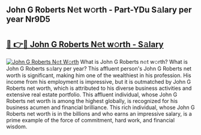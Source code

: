 ## John G Roberts N𝚎t w𝚘rth - Part-YDu S𝚊lary per year Nr9D5

# <h2><a href="http://gc5b40.nevu.top/?p=John+G+Roberts">🔗 👉🔴 John G Roberts N𝚎t w𝚘rth - S𝚊lary</a></h2>

[![John G Roberts N𝚎t W𝚘rth](https://i.imgur.com/Oavwk0R.jpeg)](http://gc5b40.nevu.top/?p=John+G+Roberts)
What is John G Roberts n𝚎t w𝚘rth? What is John G Roberts s𝚊lary per year?
This affluent person's John G Roberts net worth is significant, making him one of the wealthiest in his profession. His income from his employment is impressive, but it is outmatched by John G Roberts net worth, which is attributed to his diverse business activities and extensive real estate portfolio. This affluent individual, whose John G Roberts net worth is among the highest globally, is recognized for his business acumen and financial brilliance. This rich individual, whose John G Roberts net worth is in the billions and who earns an impressive salary, is a prime example of the force of commitment, hard work, and financial wisdom.
